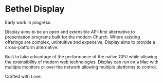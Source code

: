 Bethel Display
===

Early work in progress.

Display aims to be an open and extensible API-first alternative to presentation
programs built for the modern Church. Where existing offerings are complex,
unintuitive and expensive, Display aims to provide a cross-platform alternative.

Built to take advantage of the performance of the native GPU while allowing the
extensibility of modern web technologies. Display can run on a Mac with multiple
monitors or over the network allowing multiple platforms to control.

Crafted with Love.
